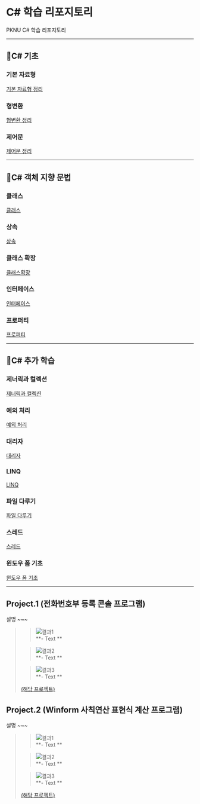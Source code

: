 # C# 학습 리포지토리

PKNU C# 학습 리포지토리

------------------------
## 📕C# 기초

### 기본 자료형
[기본 자료형 정리](chap03)
### 형변환
[형변환 정리](chap03)
### 제어문
[제어문 정리](chap05)

------------------------
## 📙C# 객체 지향 문법

### 클래스
[클래스](chap07)
### 상속
[상속](chap07)
### 클래스 확장
[클래스확장](chap07)
### 인터페이스
[인터페이스](chap08)
### 프로퍼티
[프로퍼티](chap09)

------------------------
## 📗C# 추가 학습

### 제너릭과 컬렉션
[제너릭과 컬렉션](chap10)
### 예외 처리
[예외 처리](chap12)
### 대리자
[대리자](chap13)
### LINQ
[LINQ](chap15)
### 파일 다루기
[파일 다루기](chap18)
### 스레드
[스레드](chap19)
### 윈도우 폼 기초
[윈도우 폼 기초](chap20)

------------------------
## Project.1 (전화번호부 등록 콘솔 프로그램)
설명 ~~~

>>![결과1](ref_images/intro_page.png "전체 웹페이지")  
>>**- Text **
>     
>           
>     
>>![결과2](ref_images/search_page.png "웹페이지 검색")  
>>**- Text **
>   
>   
>     
>>![결과3](ref_images/move_page.png "웹페이지 이동")  
>>**- Text **
>   
>         
>   
>[(해당 프로젝트)](04_PROJECT)

## Project.2 (Winform 사칙연산 표현식 계산 프로그램)
설명 ~~~

>>![결과1](ref_images/intro_page.png "전체 웹페이지")  
>>**- Text **
>     
>           
>     
>>![결과2](ref_images/search_page.png "웹페이지 검색")  
>>**- Text **
>   
>   
>     
>>![결과3](ref_images/move_page.png "웹페이지 이동")  
>>**- Text **
>   
>         
>   
>[(해당 프로젝트)](04_PROJECT)

